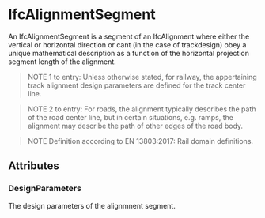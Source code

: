 # IfcAlignmentSegment

An IfcAlignmentSegment is a segment of an IfcAlignment where either the vertical or horizontal direction or cant (in the case of trackdesign) obey a unique mathematical description as a function of the horizontal projection segment length of the alignment.
<!-- end of short definition -->

> NOTE 1 to entry: Unless otherwise stated, for railway, the appertaining track alignment design parameters are defined for the track center line.

> NOTE 2 to entry: For roads, the alignment typically describes the path of the road center line, but in certain situations, e.g. ramps, the alignment may describe the path of other edges of the road body.

> NOTE Definition according to EN 13803:2017: Rail domain definitions.

## Attributes

### DesignParameters
The design parameters of the alignmnent segment.
